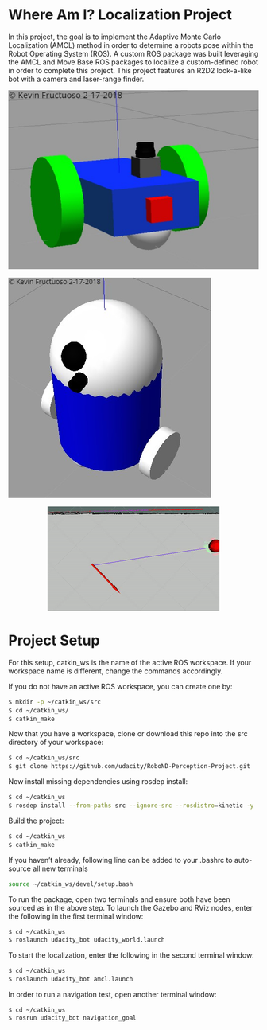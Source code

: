 # Where Am I? Localization Project

[R2D2_bot]: ./images/R2D2_bot.PNG
[udacity_bot]: ./images/udacity_bot.PNG

In this project, the goal is to implement the Adaptive Monte Carlo Localization (AMCL) method in order to determine a robots pose within the Robot Operating System (ROS). A custom ROS package was built leveraging the AMCL and Move Base ROS packages to localize a custom-defined robot in order to complete this project. This project features an R2D2 look-a-like bot with a camera and laser-range finder.

![udacity bot][udacity_bot]

![R2D2 bot][R2D2_bot]

<p align="center">
  <img src="./images/R2D2_bot.gif">
</p>

# Project Setup
For this setup, catkin_ws is the name of the active ROS workspace. If your workspace name is different, change the commands accordingly.

If you do not have an active ROS workspace, you can create one by:

```sh
$ mkdir -p ~/catkin_ws/src
$ cd ~/catkin_ws/
$ catkin_make
```

Now that you have a workspace, clone or download this repo into the src directory of your workspace:
```sh
$ cd ~/catkin_ws/src
$ git clone https://github.com/udacity/RoboND-Perception-Project.git
```
Now install missing dependencies using rosdep install:
```sh
$ cd ~/catkin_ws
$ rosdep install --from-paths src --ignore-src --rosdistro=kinetic -y
```
Build the project:
```sh
$ cd ~/catkin_ws
$ catkin_make
```

If you haven’t already, following line can be added to your .bashrc to auto-source all new terminals
```sh
source ~/catkin_ws/devel/setup.bash
```

To run the package, open two terminals and ensure both have been sourced as in the above step. To launch the Gazebo and RViz nodes, enter the following in the first terminal window:
```sh
$ cd ~/catkin_ws
$ roslaunch udacity_bot udacity_world.launch
```

To start the localization, enter the following in the second terminal window:
```sh
$ cd ~/catkin_ws
$ roslaunch udacity_bot amcl.launch
```

In order to run a navigation test, open another terminal window:
```
$ cd ~/catkin_ws
$ rosrun udacity_bot navigation_goal
``` 
